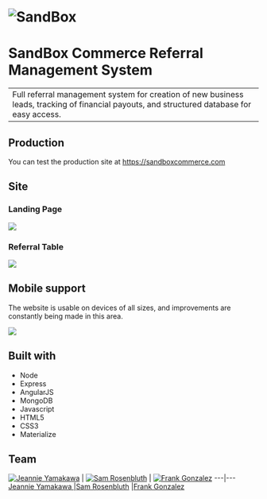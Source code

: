 # ![SandBox](http://i.imgur.com/cFAicmX.png)
# SandBox Commerce Referral Management System
<table>
<tr>
<td>
  Full referral management system for creation of new business leads, tracking of financial payouts, and structured database for easy access.
</td>
</tr>
</table>


## Production
You can test the production site at   https://sandboxcommerce.com


## Site

### Landing Page

![](https://gyazo.com/276443ef0ba1a21d847e2a24d5b6490f)

### Referral Table
![](https://gyazo.com/74042d77421d6f8c0dd371a45ba5dd29)



## Mobile support
The website is usable on devices of all sizes, and improvements are constantly being made in this area.

![](https://gyazo.com/37dc7d93c763d213c98604ff98abfff0)


## Built with

  + Node
  + Express
  + AngularJS
  + MongoDB
  + Javascript
  + HTML5
  + CSS3
  + Materialize



## Team

[![Jeannie Yamakawa](https://avatars3.githubusercontent.com/u/19772151?v=3&s=400)](https://github.com/JeannieYamakawa)  | [![Sam Rosenbluth](https://avatars2.githubusercontent.com/u/19808088?v=3&s=400)](https://github.com/rosenbluth)  | [![Frank Gonzalez](https://gyazo.com/49226e2bf82967e826c7cdd5ea3563ad)](https://github.com/Fgonzalez512)
---|---
[Jeannie Yamakawa ](https://github.com/JeannieYamakawa) |[Sam Rosenbluth](https://github.com/rosenbluth) |[Frank Gonzalez](https://github.com/Fgonzalez512)
